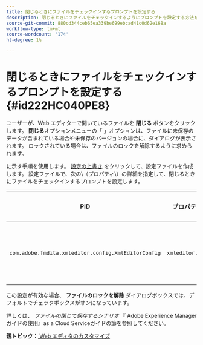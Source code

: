 ```yaml
---
title: 閉じるときにファイルをチェックインするプロンプトを設定する
description: 閉じるときにファイルをチェックインするようにプロンプトを設定する方法を説明します
source-git-commit: 880cd344ceb65ea339be699ebcad41c0d62e168a
workflow-type: tm+mt
source-wordcount: '174'
ht-degree: 1%

---
```


# 閉じるときにファイルをチェックインするプロンプトを設定する {#id222HC040PE8}

ユーザーが、Web エディターで開いているファイルを **閉じる** ボタンをクリックします。 **閉じる**&#x200B;オプションメニューの「 」オプションは、ファイルに未保存のデータが含まれている場合や未保存のバージョンの場合に、ダイアログが表示されます。 ロックされている場合は、ファイルのロックを解除するように求められます。

に示す手順を使用します。 [設定の上書き](download-install-additional-config-override.md#) をクリックして、設定ファイルを作成します。 設定ファイルで、次の\（プロパティ\）の詳細を指定して、閉じるときにファイルをチェックインするプロンプトを設定します。

| PID | プロパティキー | プロパティの値 |
|---|------------|--------------|
| `com.adobe.fmdita.xmleditor.config.XmlEditorConfig` | `xmleditor.checkin` | ブール値\( true/ false\)。<br> **デフォルト値**: false |

この設定が有効な場合、 **ファイルのロックを解除** ダイアログボックスでは、デフォルトでチェックボックスがオンになっています。

詳しくは、 *ファイルの閉じて保存するシナリオ* 『 Adobe Experience Managerガイドの使用』as a Cloud Serviceガイドの節を参照してください。

**親トピック：**[ Web エディタのカスタマイズ](conf-web-editor.md)
